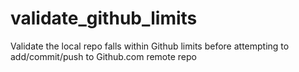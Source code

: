 # validate_github_limits
Validate the local repo falls within Github limits before attempting to add/commit/push to Github.com remote repo
